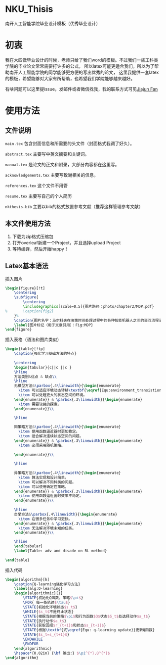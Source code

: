 # NKU_Thisis
南开人工智能学院毕业设计模板（优秀毕业设计）

# 初衷

我在大四做毕业设计的时候，老师只给了我们word的模板。不过我们一些工科类学院的毕业论文常常需要打许多的公式，
所以latex可能更适合我们。所以为了帮助南开人工智能学院的同学能够更方便的写出优秀的论文，
这里我提供一套latex的模板，希望能够对大家有所帮助，也希望我们学院能够越来越好。


有啥问题可以这里提issue，发邮件或者微信找我，我的联系方式可见[Jiajun Fan](https://www.jiajunfan.com)

# 使用方法
## 文件说明


```main.tex``` 包含封面信息和所需要的头文件（封面格式我调了好久）。


```abstract.tex``` 主要写中英文摘要和关键词。

```manual.tex``` 是论文的正文和附录，大部分内容都在这里写。


```acknowledgements.tex``` 主要写致谢相关的信息。

```references.tex``` 这个文件不用管

```resume.tex``` 主要写自己的个人简历

```nkthesis.bib``` 主要以bib的格式放置参考文献（推荐这样管理参考文献）

## 本文件使用方法
1. 下载为zip格式压缩包
2. 打开overleaf新建一个Project，并且选择upload Project
3. 等待编译，然后开始happy！
## Latex基本语法

插入图片
```latex
\begin{figure}[!t]
	\centering
	\subfigure{
		\centering
		\includegraphics[scale=0.5]{图片路径：photo/chapter2/MDP.pdf}
% 		\caption{fig2}
	}%
	\caption{图片名字：马尔科夫在决策时间处理过程中的各种智能机器人之间的交互流程示意图}
	\label{图片标记（用于文章引用）：Fig:MDP}
\end{figure}
```

插入表格（语法和图片类似）

```latex
\begin{table}[!tp]
    \caption{强化学习基础方法的特点}
    
	\centering
	\begin{tabular}{c||c ||c }
    \hline
    方法类别&优点 & 缺点\\
    \hline
    无模型方法&\parbox{.4\linewidth}{\begin{enumerate}
      \item 可以适应环境动态转移\textbf{\eqref{Equ:environment_transistion}}未知的情况。
      \item 可以处理更大的状态空间的环境。
    \end{enumerate}} & \parbox{.3\linewidth}{\begin{enumerate}
      \item 需要较强的探索。
    \end{enumerate}}\\
    
    \hline

    同策略方法&\parbox{.4\linewidth}{\begin{enumerate}
      \item 使用函数逼近器时更加稳定。
      \item 适合解决连续状态空间的问题。
    \end{enumerate}} & \parbox{.3\linewidth}{\begin{enumerate}
      \item 必须采用随机策略。
     
    \end{enumerate}}\\
    
    \hline
    
    异策略方法&\parbox{.4\linewidth}{\begin{enumerate}
      \item 算法实现和设计简单。
      \item 可以解决不同种类的问题。
      \item 可以使用确定性策略。
    \end{enumerate}} & \parbox{.3\linewidth}{\begin{enumerate}
      \item 使用函数逼近器时效果不稳定。
    \end{enumerate}}\\
    
    \hline
    自举方法&\parbox{.4\linewidth}{\begin{enumerate}
      \item 在很多任务中学习更快。
    \end{enumerate}} & \parbox{.3\linewidth}{\begin{enumerate}
      \item 无法解决环境未知的任务。
    \end{enumerate}}\\

    \hline
    \end{tabular}
    \label{Table: adv and disadv on RL method}
    
\end{table}

```


插入代码

```latex
\begin{algorithm}[h]
	\caption{Q-learning强化学习方法}
	\label{alg:Q-learning}
	\begin{algorithmic}[1]
		\STATE{初始化Q函数，策略$\pi$}
		\FOR{ 每一条轨迹$\tau$}
		\STATE{初始化环境状态$s_t$}
		\WHILE{$s_t$不是终止状态}
		\STATE{根据当前的策略$\pi$和行为函数$Q$状态$S_t$处选择动作$a_t$}
		\STATE{执行动作$a_t$}
		\STATE{获取回报$r_{t+1}$和状态$s_{t+1}$}
		\STATE{根据\textbf{式\eqref{Equ: q-learning update}}更新Q函数}
		\STATE{$s_t=s_{t+1}$}
		\ENDWHILE
		\ENDFOR
	\end{algorithmic}
	\hspace*{0.02in} {\bf 输出:} $\pi^{*},Q^{*}$
\end{algorithm}
```
